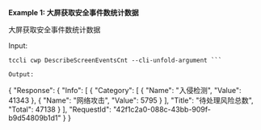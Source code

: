 **Example 1: 大屏获取安全事件数统计数据**

大屏获取安全事件数统计数据

Input: 

```
tccli cwp DescribeScreenEventsCnt --cli-unfold-argument ```

Output: 
```
{
    "Response": {
        "Info": [
            {
                "Category": [
                    {
                        "Name": "入侵检测",
                        "Value": 41343
                    },
                    {
                        "Name": "网络攻击",
                        "Value": 5795
                    }
                ],
                "Title": "待处理风险总数",
                "Total": 47138
            }
        ],
        "RequestId": "42f1c2a0-088c-43bb-909f-b9d54809b1d1"
    }
}
```

